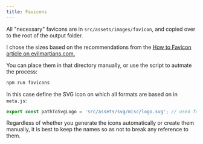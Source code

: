 ```yaml
---
title: Favicons
---
```


All "necessary" favicons are in `src/assets/images/favicon`, and copied over to the root of the output folder.

I chose the sizes based on the recommendations from the [How to Favicon article on evilmartians.com.](https://evilmartians.com/chronicles/how-to-favicon-in-2021-six-files-that-fit-most-needs)

You can place them in that directory manually, or use the script to autmate the process:

```bash
npm run favicons
```

In this case define the SVG icon on which all formats are based on in `meta.js`:

```js
export const pathToSvgLogo = 'src/assets/svg/misc/logo.svg'; // used for favicon generation
```

Regardless of whether you generate the icons automatically or create them manually, it is best to keep the names so as not to break any reference to them.

